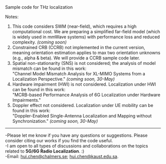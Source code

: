 Sample code for THz localization


Notes: 


1. This code considers SWM (near-field), which requires a high computational cost. We are preparing a simplified far-field model (which is widely used in mmWave systems) with performance loss and reduced complexity. *(coming soon)*
2. Constrained CRB (CCRB) not implemented in the current version, meaning orientation estimation applies to max two orientation unknowns (e.g., alpha & beta). We will provide a CCRB sample code later.
3. Spatial non-stationarity (SNS) is not considered; the analysis of model mismatch can be found in this work:\
    "Channel Model Mismatch Analysis for XL-MIMO Systems from a Localization Perspective." *(coming soon, 30-May)*
4. Hardware impairment (HWI) is not considered. Localization under HWI can be found in this work:\
    "MCRB-based Performance Analysis of 6G Localization under Hardware Impairments."
5. Doppler effect not considered. Localization under UE mobility can be found in this work:\
    "Doppler-Enabled Single-Antenna Localization and Mapping without Synchronization."  *(coming soon, 30-May)*




**********
-Please let me know if you have any questions or suggestions. Please consider citing our works if you find the code useful.\
-I am open to all types of discussions and collaborations on the topics related to **5G/6G Radio Localization**. :)
\
-Email: hui.chen@chalmers.se; hui.chen@kaust.edu.sa.

